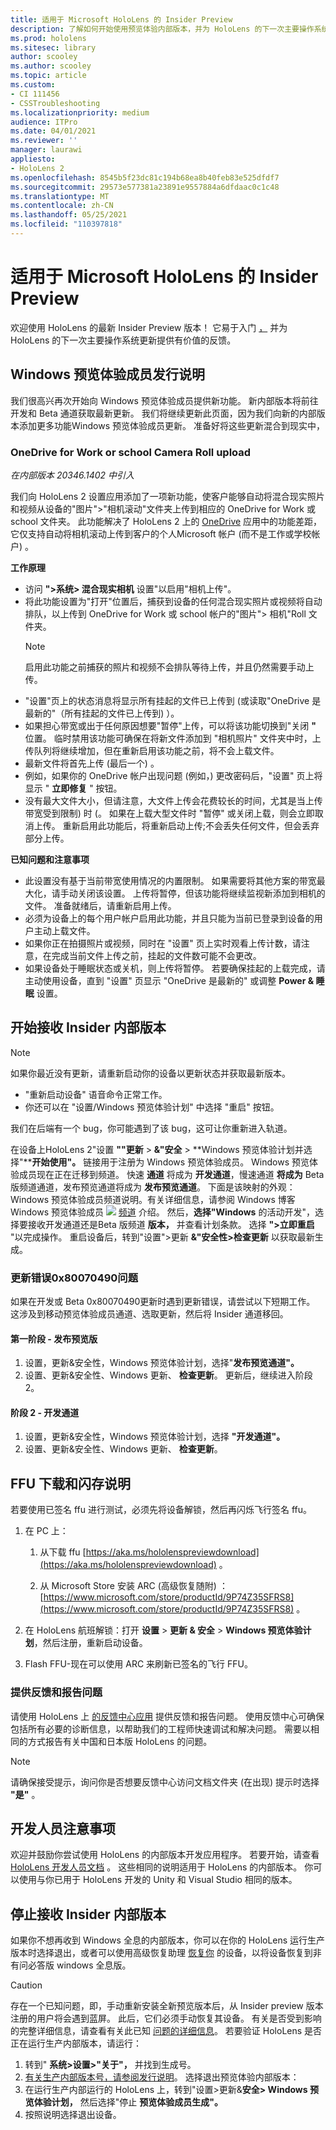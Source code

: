 ```yaml
---
title: 适用于 Microsoft HoloLens 的 Insider Preview
description: 了解如何开始使用预览体验内部版本，并为 HoloLens 的下一次主要操作系统更新提供有价值的反馈。
ms.prod: hololens
ms.sitesec: library
author: scooley
ms.author: scooley
ms.topic: article
ms.custom:
- CI 111456
- CSSTroubleshooting
ms.localizationpriority: medium
audience: ITPro
ms.date: 04/01/2021
ms.reviewer: ''
manager: laurawi
appliesto:
- HoloLens 2
ms.openlocfilehash: 8545b5f23dc81c194b68ea8b40feb83e525dfdf7
ms.sourcegitcommit: 29573e577381a23891e9557884a6dfdaac0c1c48
ms.translationtype: MT
ms.contentlocale: zh-CN
ms.lasthandoff: 05/25/2021
ms.locfileid: "110397818"
---
```

# <a name="insider-preview-for-microsoft-hololens"></a>适用于 Microsoft HoloLens 的 Insider Preview

欢迎使用 HoloLens 的最新 Insider Preview 版本！ 它易于入门 [，](hololens-insider.md#start-receiving-insider-builds) 并为 HoloLens 的下一次主要操作系统更新提供有价值的反馈。

## <a name="windows-insider-release-notes"></a>Windows 预览体验成员发行说明

我们很高兴再次开始向 Windows 预览体验成员提供新功能。 新内部版本将前往开发和 Beta 通道获取最新更新。 我们将继续更新此页面，因为我们向新的内部版本添加更多功能Windows 预览体验成员更新。 准备好将这些更新混合到现实中， 

### <a name="onedrive-for-work-or-school-camera-roll-upload"></a>OneDrive for Work or school Camera Roll upload

*在内部版本 20346.1402 中引入*

我们向 HoloLens 2 设置应用添加了一项新功能，使客户能够自动将混合现实照片和视频从设备的"图片">"相机滚动"文件夹上传到相应的 OneDrive for Work 或 school 文件夹。 此功能解决了 HoloLens 2 上的 [OneDrive](holographic-photos-and-videos.md#share-your-mixed-reality-photos-and-videos) 应用中的功能差距，它仅支持自动将相机滚动上传到客户的个人Microsoft 帐户 (而不是工作或学校帐户) 。

**工作原理**

- 访问 **">系统> 混合现实相机** 设置"以启用"相机上传"。
- 将此功能设置为"打开"位置后，捕获到设备的任何混合现实照片或视频将自动排队，以上传到 OneDrive for Work 或 school 帐户的"图片"> 相机"Roll 文件夹。
    >[!NOTE]
    >启用此功能之前捕获的照片和视频不会排队等待上传，并且仍然需要手动上传。
- "设置"页上的状态消息将显示所有挂起的文件已上传到 (或读取"OneDrive 是最新的"（所有挂起的文件已上传到) ）。
- 如果担心带宽或出于任何原因想要"暂停"上传，可以将该功能切换到"关闭 **"** 位置。 临时禁用该功能可确保在将新文件添加到 "相机照片" 文件夹中时，上传队列将继续增加，但在重新启用该功能之前，将不会上载文件。
- 最新文件将首先上传 (最后一个) 。
- 例如，如果你的 OneDrive 帐户出现问题 (例如，) 更改密码后，"设置" 页上将显示 " **立即修复** " 按钮。
- 没有最大文件大小，但请注意，大文件上传会花费较长的时间，尤其是当上传带宽受到限制) 时 (。 如果在上载大型文件时 "暂停" 或关闭上载，则会立即取消上传。 重新启用此功能后，将重新启动上传;不会丢失任何文件，但会丢弃部分上传。

**已知问题和注意事项**

- 此设置没有基于当前带宽使用情况的内置限制。 如果需要将其他方案的带宽最大化，请手动关闭该设置。 上传将暂停，但该功能将继续监视新添加到相机的文件。 准备就绪后，请重新启用上传。
- 必须为设备上的每个用户帐户启用此功能，并且只能为当前已登录到设备的用户主动上载文件。
- 如果你正在拍摄照片或视频，同时在 "设置" 页上实时观看上传计数，请注意，在完成当前文件上传之前，挂起的文件数可能不会更改。
- 如果设备处于睡眠状态或关机，则上传将暂停。 若要确保挂起的上载完成，请主动使用设备，直到 "设置" 页显示 "OneDrive 是最新的" 或调整 **Power & 睡眠** 设置。

## <a name="start-receiving-insider-builds"></a>开始接收 Insider 内部版本
> [!NOTE]
> 如果你最近没有更新，请重新启动你的设备以更新状态并获取最新版本。
> - "重新启动设备" 语音命令正常工作。 
> - 你还可以在 "设置/Windows 预览体验计划" 中选择 "重启" 按钮。
>
> 我们在后端有一个 bug，你可能遇到了该 bug，这可让你重新进入轨道。

在设备上HoloLens 2"设置 **""更新**  >  **&"安全**  >  **Windows 预览体验计划并选择"****开始使用"。** 链接用于注册为 Windows 预览体验成员。
Windows 预览体验成员现在正在迁移到频道。 快速 **通道** 将成为 **开发通道**，慢速通道 **将成为** Beta 版频道通道，发布预览通道将成为 **发布预览通道**。 下面是该映射的外观：Windows 预览体验成员频道说明。有关详细信息，请参阅 Windows 博客Windows 预览体验成员 ![ ](images/WindowsInsiderChannels.png) [频道](https://blogs.windows.com/windowsexperience/2020/06/15/introducing-windows-insider-channels) 介绍。
然后，**选择"Windows** 的活动开发"，选择要接收开发通道还是Beta 版频道 **版本，** 并查看计划条款。
选择 **">立即重启** "以完成操作。 重启设备后，转到"设置">更新 **&"安全性>检查更新** 以获取最新生成。
### <a name="update-error-0x80070490-work-around"></a>更新错误0x80070490问题
如果在开发或 Beta 0x80070490更新时遇到更新错误，请尝试以下短期工作。 这涉及到移动预览体验成员通道、选取更新，然后将 Insider 通道移回。
#### <a name="stage-one---release-preview"></a>第一阶段 - 发布预览版
1.  设置，更新&安全性，Windows 预览体验计划，选择"**发布预览通道"。**
2.  设置、更新&安全性、Windows 更新、 **检查更新**。 更新后，继续进入阶段 2。
#### <a name="stage-two---dev-channel"></a>阶段 2 - 开发通道
1. 设置，更新&安全性，Windows 预览体验计划，选择 **"开发通道"。**
2. 设置、更新&安全性、Windows 更新、 **检查更新**。
## <a name="ffu-download-and-flash-directions"></a>FFU 下载和闪存说明
若要使用已签名 ffu 进行测试，必须先将设备解锁，然后再闪烁飞行签名 ffu。
1. 在 PC 上：
    1. 从下载 ffu [https://aka.ms/hololenspreviewdownload](https://aka.ms/hololenspreviewdownload) 。
    
    1. 从 Microsoft Store 安装 ARC (高级恢复随附) ： [https://www.microsoft.com/store/productId/9P74Z35SFRS8](https://www.microsoft.com/store/productId/9P74Z35SFRS8) 。
    
1. 在 HoloLens 航班解锁：打开 **设置**  >  **更新 & 安全**  >  **Windows 预览体验计划**，然后注册，重新启动设备。
1. Flash FFU-现在可以使用 ARC 来刷新已签名的飞行 FFU。
### <a name="provide-feedback-and-report-issues"></a>提供反馈和报告问题
请使用 HoloLens 上 [的反馈中心应用](hololens-feedback.md) 提供反馈和报告问题。 使用反馈中心可确保包括所有必要的诊断信息，以帮助我们的工程师快速调试和解决问题。  需要以相同的方式报告有关中国和日本版 HoloLens 的问题。
> [!NOTE]
> 请确保接受提示，询问你是否想要反馈中心访问文档文件夹 (在出现) 提示时选择 **"是"** 。
## <a name="note-for-developers"></a>开发人员注意事项
欢迎并鼓励你尝试使用 HoloLens 的内部版本开发应用程序。  若要开始，请查看 [HoloLens 开发人员文档](https://developer.microsoft.com/windows/mixed-reality/development) 。 这些相同的说明适用于 HoloLens 的内部版本。  你可以使用与你已用于 HoloLens 开发的 Unity 和 Visual Studio 相同的版本。
## <a name="stop-receiving-insider-builds"></a>停止接收 Insider 内部版本
如果你不想再收到 Windows 全息的内部版本，你可以在你的 HoloLens 运行生产版本时选择退出，或者可以使用高级恢复助理 [恢复你](hololens-recovery.md) 的设备，以将设备恢复到非有问必答版 windows 全息版。
> [!CAUTION]
> 存在一个已知问题，即，手动重新安装全新预览版本后，从 Insider preview 版本注册的用户将会遇到蓝屏。 此后，它们必须手动恢复其设备。 有关是否受到影响的完整详细信息，请查看有关此已知 [问题的详细信息](https://docs.microsoft.com/hololens/hololens-known-issues?source=docs#blue-screen-is-shown-after-unenrolling-from-insider-preview-builds-on-a-device-reflashed-with-a-insider-build)。
若要验证 HoloLens 是否正在运行生产内部版本，请运行：
1. 转到" **系统>设置>"关于"，** 并找到生成号。
1. [有关生产内部版本号，请参阅发行说明](hololens-release-notes.md)。
选择退出预览体验内部版本：
1. 在运行生产内部运行的 HoloLens 上，转到"设置>更新&**安全> Windows 预览体验计划，** 然后选择"停止 **预览体验成员生成"。**
1. 按照说明选择退出设备。
